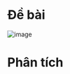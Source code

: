 # Đề bài
![image](https://github.com/VanHoang110802/Competitive_Programming/assets/108053955/0f61fe9d-ad43-4409-92e4-bc9c48babb06)

# Phân tích
